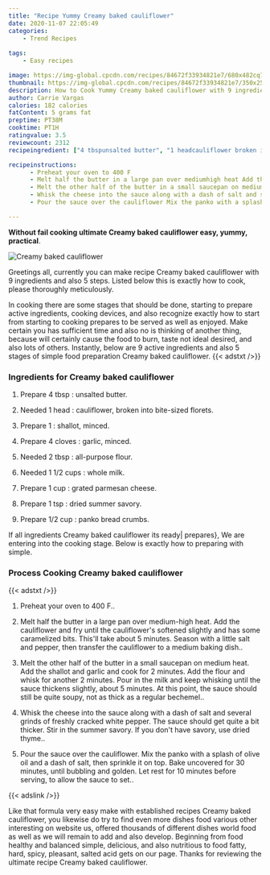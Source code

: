 ```yaml
---
title: "Recipe Yummy Creamy baked cauliflower"
date: 2020-11-07 22:05:49
categories:
    - Trend Recipes
    
tags:
    - Easy recipes

image: https://img-global.cpcdn.com/recipes/84672f33934821e7/680x482cq70/creamy-baked-cauliflower-recipe-main-photo.jpg
thumbnail: https://img-global.cpcdn.com/recipes/84672f33934821e7/350x250cq70/creamy-baked-cauliflower-recipe-main-photo.jpg
description: How to Cook Yummy Creamy baked cauliflower with 9 ingredients and 5 stages of easy cooking.
author: Carrie Vargas
calories: 182 calories
fatContent: 5 grams fat
preptime: PT38M
cooktime: PT1H
ratingvalue: 3.5
reviewcount: 2312
recipeingredient: ["4 tbspunsalted butter", "1 headcauliflower broken into bitesized florets", "1shallot minced", "4 clovesgarlic minced", "2 tbspallpurpose flour", "1 1/2 cupswhole milk", "1 cupgrated parmesan cheese", "1 tspdried summer savory", "1/2 cuppanko bread crumbs"]

recipeinstructions: 
      - Preheat your oven to 400 F 
      - Melt half the butter in a large pan over mediumhigh heat Add the cauliflower and fry until the cauliflowers softened slightly and has some caramelized bits Thisll take about 5 minutes Season with a little salt and pepper then transfer the cauliflower to a medium baking dish 
      - Melt the other half of the butter in a small saucepan on medium heat Add the shallot and garlic and cook for 2 minutes Add the flour and whisk for another 2 minutes Pour in the milk and keep whisking until the sauce thickens slightly about 5 minutes At this point the sauce should still be quite soupy not as thick as a regular bechemel 
      - Whisk the cheese into the sauce along with a dash of salt and several grinds of freshly cracked white pepper The sauce should get quite a bit thicker Stir in the summer savory If you dont have savory use dried thyme 
      - Pour the sauce over the cauliflower Mix the panko with a splash of olive oil and a dash of salt then sprinkle it on top Bake uncovered for 30 minutes until bubbling and golden Let rest for 10 minutes before serving to allow the sauce to set

---
```




**Without fail cooking ultimate Creamy baked cauliflower easy, yummy, practical**. 


![Creamy baked cauliflower](https://img-global.cpcdn.com/recipes/84672f33934821e7/680x482cq70/creamy-baked-cauliflower-recipe-main-photo.jpg "Creamy baked cauliflower")




Greetings all, currently you can make recipe Creamy baked cauliflower with 9 ingredients and also 5 steps. Listed below this is exactly how to cook, please thoroughly meticulously.

In cooking there are some stages that should be done, starting to prepare active ingredients, cooking devices, and also recognize exactly how to start from starting to cooking prepares to be served as well as enjoyed. Make certain you has sufficient time and also no is thinking of another thing, because will certainly cause the food to burn, taste not ideal desired, and also lots of others. Instantly, below are 9 active ingredients and also 5 stages of simple food preparation Creamy baked cauliflower.
{{< adstxt />}}

### Ingredients for Creamy baked cauliflower


1. Prepare 4 tbsp : unsalted butter.

1. Needed 1 head : cauliflower, broken into bite-sized florets.

1. Prepare 1 : shallot, minced.

1. Prepare 4 cloves : garlic, minced.

1. Needed 2 tbsp : all-purpose flour.

1. Needed 1 1/2 cups : whole milk.

1. Prepare 1 cup : grated parmesan cheese.

1. Prepare 1 tsp : dried summer savory.

1. Prepare 1/2 cup : panko bread crumbs.



If all ingredients Creamy baked cauliflower its ready| prepares}, We are entering into the cooking stage. Below is exactly how to preparing with simple.

### Process Cooking Creamy baked cauliflower

{{< adstxt />}}


1. Preheat your oven to 400 F..



1. Melt half the butter in a large pan over medium-high heat. Add the cauliflower and fry until the cauliflower&#39;s softened slightly and has some caramelized bits. This&#39;ll take about 5 minutes. Season with a little salt and pepper, then transfer the cauliflower to a medium baking dish..



1. Melt the other half of the butter in a small saucepan on medium heat. Add the shallot and garlic and cook for 2 minutes. Add the flour and whisk for another 2 minutes. Pour in the milk and keep whisking until the sauce thickens slightly, about 5 minutes. At this point, the sauce should still be quite soupy, not as thick as a regular bechemel..



1. Whisk the cheese into the sauce along with a dash of salt and several grinds of freshly cracked white pepper. The sauce should get quite a bit thicker. Stir in the summer savory. If you don&#39;t have savory, use dried thyme..



1. Pour the sauce over the cauliflower. Mix the panko with a splash of olive oil and a dash of salt, then sprinkle it on top. Bake uncovered for 30 minutes, until bubbling and golden. Let rest for 10 minutes before serving, to allow the sauce to set..





{{< adslink />}}

Like that formula very easy make with established recipes Creamy baked cauliflower, you likewise do try to find even more dishes food various other interesting on website us, offered thousands of different dishes world food as well as we will remain to add and also develop. Beginning from food healthy and balanced simple, delicious, and also nutritious to food fatty, hard, spicy, pleasant, salted acid gets on our page. Thanks for reviewing the ultimate recipe Creamy baked cauliflower.
